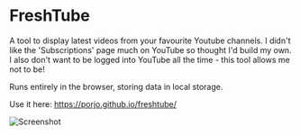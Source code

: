 # FreshTube

A tool to display latest videos from your favourite Youtube channels. I didn't like the 'Subscriptions' page much on YouTube so thought I'd build my own. I also don't want to be logged into YouTube all the time - this tool allows me not to be!

Runs entirely in the browser, storing data in local storage.

Use it here: https://porjo.github.io/freshtube/

![Screenshot](https://porjo.github.io/freshtube/screenshot.png)

